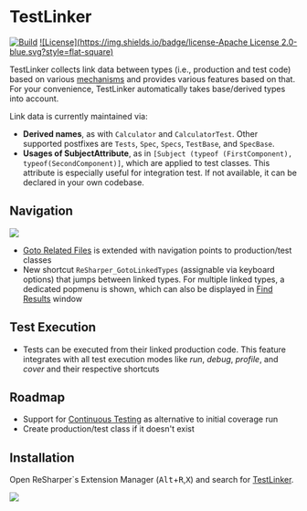 # TestLinker

[![Build](https://img.shields.io/teamcity/codebetter/Testlinker_Ci.svg?label=master&style=flat-square)](http://teamcity.codebetter.com/project.html?projectId=TestLinker)
[![License](https://img.shields.io/badge/license-Apache License 2.0-blue.svg?style=flat-square)](https://github.com/matkoch/TestLinker/blob/master/LICENSE)

TestLinker collects link data between types (i.e., production and test code) based on various [mechanisms](https://github.com/matkoch/TestLinker/blob/master/src/TestLinker/LinkedTypesProvider) and provides various features based on that. For your convenience, TestLinker automatically takes base/derived types into account.

Link data is currently maintained via:
- **Derived names**, as with `Calculator` and `CalculatorTest`. Other supported postfixes are `Tests`, `Spec`, `Specs`, `TestBase`, and `SpecBase`.
- **Usages of SubjectAttribute**, as in `[Subject (typeof (FirstComponent), typeof(SecondComponent)]`, which are applied to test classes. This attribute is especially useful for integration test. If not available, it can be declared in your own codebase.

## Navigation

<img src=https://raw.githubusercontent.com/matkoch/TestLinker/master/misc/Demo.gif />

- [Goto Related Files](https://www.jetbrains.com/help/resharper/2016.1/Navigation_and_Search__Go_to_Related_Files.html) is extended with navigation points to production/test classes
- New shortcut `ReSharper_GotoLinkedTypes` (assignable via keyboard options) that jumps between linked types. For multiple linked types, a dedicated popmenu is shown, which can also be displayed in [Find Results](https://www.jetbrains.com/help/resharper/2016.1/Reference__Windows__Find_Results_Window.html) window

## Test Execution

- Tests can be executed from their linked production code. This feature integrates with all test execution modes like *run*, *debug*, *profile*, and *cover* and their respective shortcuts

## Roadmap

- Support for [Continuous Testing](https://blog.jetbrains.com/dotnet/2015/11/19/continuous-testing-in-dotcover-and-resharper-ultimate/) as alternative to initial coverage run
- Create production/test class if it doesn't exist

## Installation

Open ReSharper`s Extension Manager (<kbd>Alt</kbd>+<kbd>R</kbd>,<kbd>X</kbd>) and search for [TestLinker](https://resharper-plugins.jetbrains.com/packages/TestLinker.ReSharper/).

<img src=https://raw.githubusercontent.com/matkoch/TestLinker/master/misc/ExtensionManager.png />
